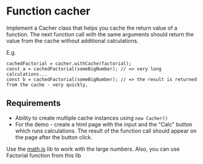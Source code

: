 # Function cacher 
Implement a Cacher class that helps you cache the return value of a function.
The next function call with the same arguments should return the value from the cache without additional calculations.

E.g.
```
cachedFactorial = cacher.withCache(factorial);
const a = cachedFactorial(someBigNumber); // => very long calculations...
const b = cachedFactorial(someBigNumber); // => the result is returned from the cache - very quickly,
```
## Requirements 

 * Ability to create multiple cache instances using ```new Cacher()```  
 * For the demo - create a html page with the input and the "Calc" button which runs calculations. The result of the function call should appear on the page after the button click.

Use the [math.js](https://github.com/josdejong/mathjs) lib to work with the large numbers. Also, you can use Factorial function from this lib

